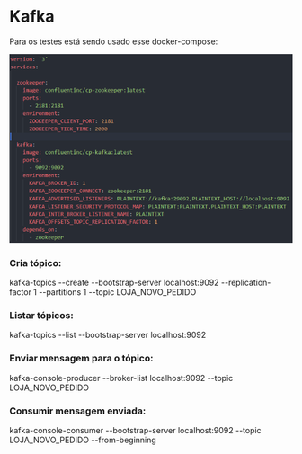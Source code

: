 <h1>Kafka</h1>


<p>Para os testes está sendo usado esse docker-compose:</p>

<img src="arquivos\docker-compose.png">

<h3>Cria tópico:</h3>

<p>kafka-topics --create --bootstrap-server localhost:9092 --replication-factor 1 --partitions 1 --topic LOJA_NOVO_PEDIDO</p>

<h3>Listar tópicos:</h3>
<p>kafka-topics --list --bootstrap-server localhost:9092</p>

<h3>Enviar mensagem para o tópico:</h3>
<p>kafka-console-producer --broker-list localhost:9092 --topic LOJA_NOVO_PEDIDO</p>

<h3>Consumir mensagem enviada:</h3>
<p>kafka-console-consumer --bootstrap-server localhost:9092 --topic LOJA_NOVO_PEDIDO --from-beginning</p>

